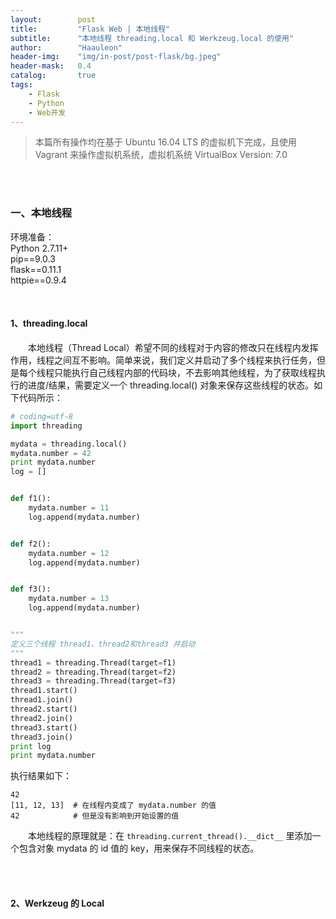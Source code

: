 ```yaml
---
layout:        post
title:         "Flask Web | 本地线程"
subtitle:      "本地线程 threading.local 和 Werkzeug.local 的使用"
author:        "Haauleon"
header-img:    "img/in-post/post-flask/bg.jpeg"
header-mask:   0.4
catalog:       true
tags:
    - Flask
    - Python
    - Web开发
---
```


> 本篇所有操作均在基于 Ubuntu 16.04 LTS 的虚拟机下完成，且使用 Vagrant 来操作虚拟机系统，虚拟机系统 VirtualBox Version: 7.0 

<br>
<br>

### 一、本地线程
环境准备：     
Python 2.7.11+      
pip==9.0.3     
flask==0.11.1   
httpie==0.9.4     

<br>

#### 1、threading.local
&emsp;&emsp;本地线程（Thread Local）希望不同的线程对于内容的修改只在线程内发挥作用，线程之间互不影响。简单来说，我们定义并启动了多个线程来执行任务，但是每个线程只能执行自己线程内部的代码块，不去影响其他线程，为了获取线程执行的进度/结果，需要定义一个 threading.local() 对象来保存这些线程的状态。如下代码所示：     
```python
# coding=utf-8
import threading

mydata = threading.local()
mydata.number = 42
print mydata.number
log = []


def f1():
    mydata.number = 11
    log.append(mydata.number)


def f2():
    mydata.number = 12
    log.append(mydata.number)


def f3():
    mydata.number = 13
    log.append(mydata.number)


"""
定义三个线程 thread1、thread2和thread3 并启动
"""
thread1 = threading.Thread(target=f1)
thread2 = threading.Thread(target=f2)
thread3 = threading.Thread(target=f3)
thread1.start()
thread1.join()
thread2.start()
thread2.join()
thread3.start()
thread3.join()
print log
print mydata.number
```

执行结果如下：     
```
42
[11, 12, 13]  # 在线程内变成了 mydata.number 的值
42            # 但是没有影响到开始设置的值
```

&emsp;&emsp;本地线程的原理就是：在 `threading.current_thread().__dict__` 里添加一个包含对象 mydata 的 id 值的 key，用来保存不同线程的状态。   

<br>
<br>

#### 2、Werkzeug 的 Local

